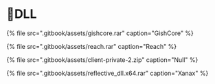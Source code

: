 # 📁DLL

{% file src=".gitbook/assets/gishcore.rar" caption="GishCore" %}

{% file src=".gitbook/assets/reach.rar" caption="Reach" %}

{% file src=".gitbook/assets/client-private-2.zip" caption="Null" %}

{% file src=".gitbook/assets/reflective\_dll.x64.rar" caption="Xanax" %}



